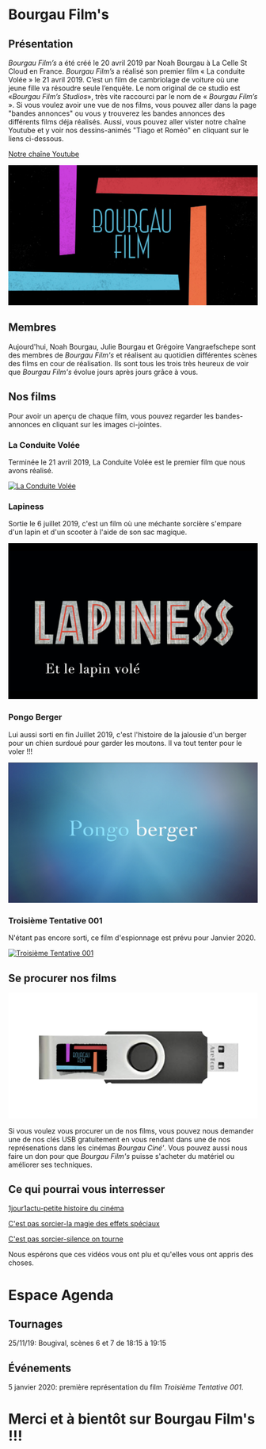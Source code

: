 # Bourgau Film's

## Présentation

_Bourgau Film’s_ a été créé le 20 avril 2019 par Noah Bourgau à La Celle St Cloud en France. _Bourgau Film’s_ a réalisé son premier film « La conduite Volée » le 21 avril 2019. C’est un film de cambriolage de voiture où une jeune fille va résoudre seule l’enquête. Le nom original de ce studio est «_Bourgau Film’s Studios_», très vite raccourci par le nom de « _Bourgau Film’s_ ».
Si vous voulez avoir une vue de nos films, vous pouvez aller dans la page "bandes annonces" ou vous y trouverez les bandes annonces des différents films déja réalisés. 
Aussi, vous pouvez aller vister notre chaîne Youtube et y voir nos dessins-animés "Tiago et Roméo" en cliquant sur le liens ci-dessous. 

[Notre chaîne Youtube](https://www.youtube.com/channel/UCJlcDHQKwoStAThGKNaWd3A)

![L'affiche de bourgau films](affiche-bourgau-films.png)

## Membres 

Aujourd'hui, Noah Bourgau, Julie Bourgau et Grégoire Vangraefschepe sont des membres de _Bourgau Film's_ et réalisent au quotidien différentes scènes des films en cour de réalisation. Ils sont tous les trois très heureux de voir que _Bourgau Film's_ évolue jours après jours grâce à vous. 

## Nos films
Pour avoir un aperçu de chaque film, vous pouvez regarder les bandes-annonces en cliquant sur les images ci-jointes.  

### La Conduite Volée

Terminée le 21 avril 2019, La Conduite Volée est le premier film que nous avons réalisé.

[![La Conduite Volée](laconduitevolée.png)](https://www.youtube.com/watch?v=ARnZ3Yl7eIc)

### Lapiness

Sortie le 6 juillet 2019, c'est un film où une méchante sorcière s'empare d'un lapin et d'un scooter à l'aide de son sac magique. 

[![Lapiness](Lapiness.PNG)](https://www.youtube.com/watch?v=WqJ8nHntvTU)

### Pongo Berger

Lui aussi sorti en fin Juillet 2019, c'est l'histoire de la jalousie d'un berger pour un chien surdoué pour garder les moutons. Il va tout tenter pour le voler !!!

[![Pongo Berger](Pongoberger.PNG)](https://www.youtube.com/watch?v=tI7Nhu1DVwk)

### Troisième Tentative 001

N'étant pas encore sorti, ce film d'espionnage est prévu pour Janvier 2020. 

[![Troisième Tentative 001](Troisièmetentative001.png)](https://www.youtube.com/watch?v=4NtmfqOH3K8)

## Se procurer nos films

![clés USB](Capcle.png)

Si vous voulez vous procurer un de nos films, vous pouvez nous demander une de nos clés USB gratuitement en vous rendant dans une de nos représenations dans les cinémas _Bourgau Ciné'_.
   Vous pouvez aussi nous faire un don pour que _Bourgau Film's_ puisse s'acheter du matériel ou améliorer ses techniques. 

## Ce qui pourrai vous interresser

[1jour1actu-petite histoire du cinéma](https://www.1jour1actu.com/info-animee/qui-a-invente-le-cinema/)

[C'est pas sorcier-la magie des effets spéciaux](https://www.youtube.com/watch?v=xo3nJ6geylU)

[C'est pas sorcier-silence on tourne](https://www.youtube.com/watch?v=4F85-sODG48)

   Nous espérons que ces vidéos vous ont plu et qu'elles vous ont appris des choses.
   
# Espace Agenda

## Tournages

25/11/19: Bougival, scènes 6 et 7 de 18:15 à 19:15

## Événements 

5 janvier 2020: première représentation du film _Troisième Tentative 001_.



# Merci et à bientôt sur Bourgau Film's !!!











